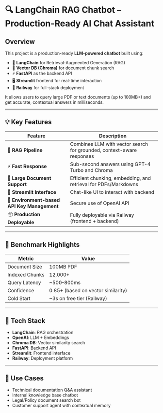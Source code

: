 # 🔍 LangChain RAG Chatbot – Production-Ready AI Chat Assistant

## **Overview**
This project is a production-ready **LLM-powered chatbot** built using:
- 🧠 **LangChain** for Retrieval-Augmented Generation (RAG)
- 📄 **Vector DB (Chroma)** for document chunk search
- ⚡ **FastAPI** as the backend API
- 🖥️ **Streamlit** frontend for real-time interaction
- 🚀 **Railway** for full-stack deployment

It allows users to query large PDF or text documents (up to 100MB+) and get accurate, contextual answers in milliseconds.

---

## 💡 Key Features

| Feature | Description |
|--------|-------------|
| 🧠 **RAG Pipeline** | Combines LLM with vector search for grounded, context-aware responses |
| ⚡ **Fast Response** | Sub-second answers using GPT-4 Turbo and Chroma |
| 📄 **Large Document Support** | Efficient chunking, embedding, and retrieval for PDFs/Markdowns |
| 💬 **Streamlit Interface** | Chat-like UI to interact with backend |
| 🔐 **Environment-based API Key Management** | Secure use of OpenAI API |
| 📦 **Production Deployable** | Fully deployable via Railway (frontend + backend) |

---

## 🧪 Benchmark Highlights

| Metric | Value |
|--------|-------|
| Document Size | 100MB PDF |
| Indexed Chunks | 12,000+ |
| Query Latency | ~500–800ms |
| Confidence | 0.85+ (based on vector similarity) |
| Cold Start | ~3s on free tier (Railway) |

---

## 📁 Tech Stack

- **LangChain**: RAG orchestration
- **OpenAI**: LLM + Embeddings
- **Chroma DB**: Vector similarity search
- **FastAPI**: Backend API
- **Streamlit**: Frontend interface
- **Railway**: Deployment platform

---

## 🚀 Use Cases

- Technical documentation Q&A assistant  
- Internal knowledge base chatbot  
- Legal/Policy document search bot  
- Customer support agent with contextual memory
